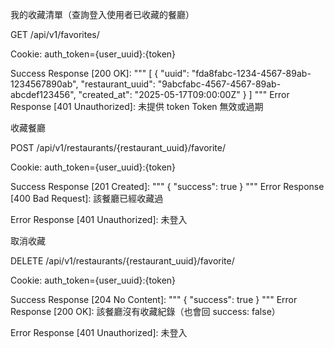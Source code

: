 我的收藏清單（查詢登入使用者已收藏的餐廳）

GET /api/v1/favorites/

Cookie: auth_token={user_uuid}:{token}

Success Response [200 OK]:
"""
[
  {
    "uuid": "fda8fabc-1234-4567-89ab-1234567890ab",
    "restaurant_uuid": "9abcfabc-4567-4567-89ab-abcdef123456",
    "created_at": "2025-05-17T09:00:00Z"
  }
]
"""
Error Response [401 Unauthorized]:
	未提供 token
	Token 無效或過期

收藏餐廳

POST /api/v1/restaurants/{restaurant_uuid}/favorite/

Cookie:	auth_token={user_uuid}:{token}

Success Response [201 Created]:
"""
{
  "success": true
}
"""
Error Response [400 Bad Request]:
	該餐廳已經收藏過

Error Response [401 Unauthorized]:
	未登入

取消收藏

DELETE /api/v1/restaurants/{restaurant_uuid}/favorite/

Cookie:	auth_token={user_uuid}:{token}

Success Response [204 No Content]:
"""
{
  "success": true
}
"""
Error Response [200 OK]:
	該餐廳沒有收藏紀錄（也會回 success: false）

Error Response [401 Unauthorized]:
	未登入
